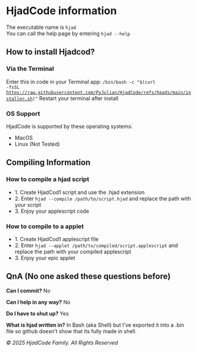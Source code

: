 # HjadCode information

The executable name is <code>hjad</code><br>
You can call the help page by entering <code>hjad --help</code>

## How to install Hjadcod?

### Via the Terminal
Enter this in code in your Terminal app: 
<code>/bin/bash -c "$(curl -fsSL https://raw.githubusercontent.com/PyJulian/HjadCode/refs/heads/main/installer.sh)"</code>
Restart your terminal after install

### OS Support
HjadCode is supported by these operating systems:
<ul>
  <li>MacOS</li>
  <li>Linux (Not Tested)</li>
</ul>

## Compiling Information
### How to compile a hjad script
<ul>
  <li>1. Create HjadCod1 script and use the .hjad extension</li>
  <li>2. Enter <code>hjad --compile /path/to/script.hjad</code> and replace the path with your script</li>
  <li>3. Enjoy your applescript code</li>
</ul>

### How to compile to a applet
<ul>
  <li>1. Create HjadCod1 applescript file</li>
  <li>2. Enter <code>hjad --applet /path/to/compiled/script.applescript</code> and replace the path with your compiled applescript</li>
  <li>3. Enjoy your epic applet</li>
</ul>

## QnA (No one asked these questions before)
**Can I commit?**
No

**Can I help in any way?**
No

**Do I have to shut up?**
Yes

**What is hjad written in?**
In Bash (aka Shell) but I've exported it into a .bin file so github doesn't show that its fully made in shell.

_© 2025 HjadCode Family. All Rights Reserved_

